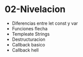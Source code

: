 # 02-Nivelacion

* Diferencias entre let const y var
* Funciones flecha
* Templeate Strings
* Destructuracion
* Callback basico
* Callback hell
